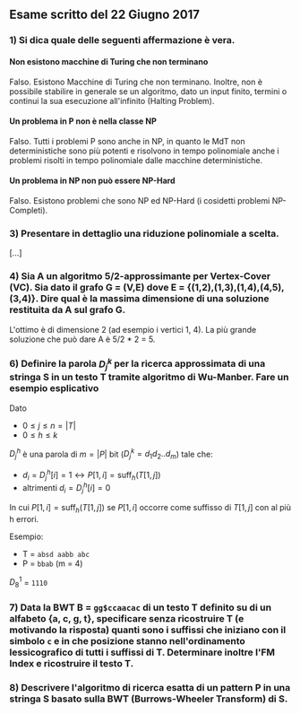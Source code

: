 ## Esame scritto del 22 Giugno 2017

### 1) Si dica quale delle seguenti affermazione è vera.

#### Non esistono macchine di Turing che non terminano

Falso. Esistono Macchine di Turing che non terminano. Inoltre, non è possibile stabilire in generale se un algoritmo, dato un input finito, termini o continui la sua esecuzione all'infinito (Halting Problem).

#### Un problema in P non è nella classe NP
Falso. Tutti i problemi P sono anche in NP, in quanto le MdT non deterministiche sono più potenti e risolvono in tempo polinomiale anche i problemi risolti in tempo polinomiale dalle macchine deterministiche.

#### Un problema in NP non può essere NP-Hard

Falso. Esistono problemi che sono NP ed NP-Hard (i cosidetti problemi NP-Completi).

### 3) Presentare in dettaglio una riduzione polinomiale a scelta.

[...]

### 4) Sia A un algoritmo 5/2-approssimante per Vertex-Cover (VC). Sia dato il grafo G = (V,E) dove E = {(1,2),(1,3),(1,4),(4,5),(3,4)}. Dire qual è la massima dimensione di una soluzione restituita da A sul grafo G.

L'ottimo è di dimensione 2 (ad esempio i vertici 1, 4). La più grande soluzione che può dare A è 5/2 * 2 = 5.
 
### 6) Definire la parola $D_j^k$  per la ricerca approssimata di una stringa S in un testo T tramite algoritmo di Wu-Manber. Fare un esempio esplicativo

Dato 

- $0\leq j \leq n=|T|$ 
- $0 \leq h \leq k$

$D_j^h$ è una parola di $m = |P|$ bit ($D_j^k = d_1 d_2 .. d_m$) tale che:

- $d_i = D^h_j[i] = 1 \leftrightarrow P[1,i] = \text{suff}_h(T[1,j])$
- altrimenti $d_i = D^h_j[i] = 0$

In cui $P[1,i] = \text{suff}_h(T[1,j])$ se $P[1,i]$ occorre come suffisso di $T[1,j]$ con al più h errori.

Esempio:

- T = `absd aabb abc`
- P = `bbab` (m = 4)

$D^1_8$ = `1110`


### 7) Data la BWT B = `gg$ccaacac` di un testo T definito su di un alfabeto {a, c, g, t}, specificare senza ricostruire T (e motivando la risposta) quanti sono i suffissi che iniziano con il simbolo `c` e in che posizione stanno nell'ordinamento lessicografico di tutti i suffissi di T. Determinare inoltre l'FM Index e ricostruire il testo T.

### 8) Descrivere l'algoritmo di ricerca esatta di un pattern P in una stringa S basato sulla BWT (Burrows-Wheeler Transform) di S.